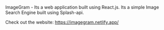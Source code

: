 ImageGram - Its a web application built using React.js.
Its a simple Image Search Engine built using Splash-api.

Check out the website: https://imagegram.netlify.app/


